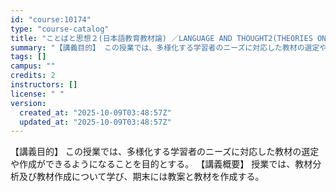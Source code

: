 ```yaml
---
id: "course:10174"
type: "course-catalog"
title: "ことばと思想２(日本語教育教材論) ／LANGUAGE AND THOUGHT2(THEORIES ON JAPANESE EDUCATION TEACHING MATERIALS)"
summary: "【講義目的】 この授業では、多様化する学習者のニーズに対応した教材の選定や作成ができるようになることを目的とする。 【講義概要】 授業では、教材分析及び教材作成について学び、期末には教案と教材を作成する。"
tags: []
campus: ""
credits: 2
instructors: []
license: " "
version:
  created_at: "2025-10-09T03:48:57Z"
  updated_at: "2025-10-09T03:48:57Z"
---
```


【講義目的】 この授業では、多様化する学習者のニーズに対応した教材の選定や作成ができるようになることを目的とする。 【講義概要】 授業では、教材分析及び教材作成について学び、期末には教案と教材を作成する。
